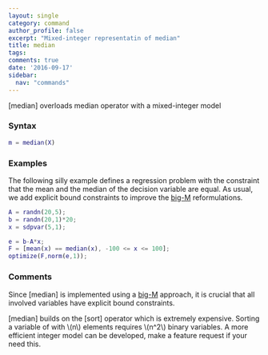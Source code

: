 ```yaml
---
layout: single
category: command
author_profile: false
excerpt: "Mixed-integer representatin of median"
title: median
tags:
comments: true
date: '2016-09-17'
sidebar:
  nav: "commands"
---
```


[median] overloads median operator with a mixed-integer model

### Syntax

````matlab
m = median(X)
````

### Examples

The following silly example defines a regression problem with the constraint that the mean and the median of the decision variable are equal. As usual, we add explicit bound constraints to improve the [big-M](/tutorial/bigmandconvexhulls) reformulations.

````matlab
A = randn(20,5);
b = randn(20,1)*20;
x = sdpvar(5,1);

e = b-A*x;
F = [mean(x) == median(x), -100 <= x <= 100];
optimize(F,norm(e,1));
````


### Comments
Since [median] is implemented using a [big-M](/tutorial/bigmandconvexhulls) approach, it is crucial that all involved variables have explicit bound constraints.

[median] builds on the [sort] operator which is extremely expensive. Sorting a variable of with \\(n\\) elements requires \\(n^2\\) binary variables. A more efficient integer model can be developed, make a feature request if your need this.
